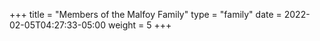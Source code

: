+++
title = "Members of the Malfoy Family"
type = "family"
date = 2022-02-05T04:27:33-05:00
weight = 5
+++

